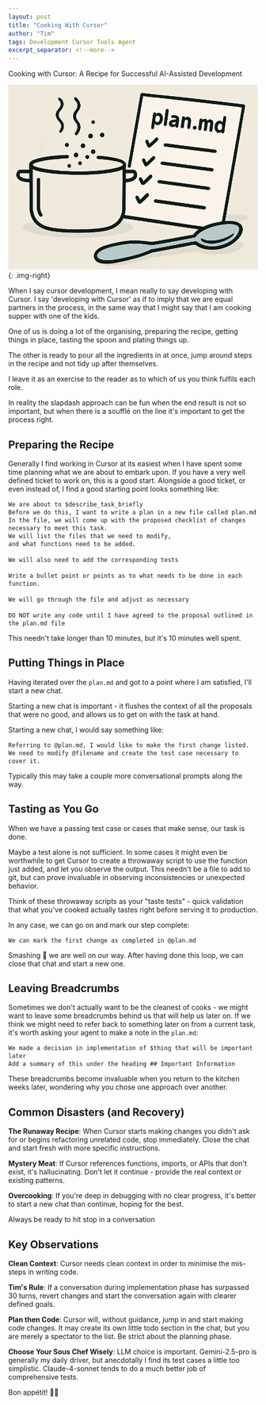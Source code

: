 ```yaml
---
layout: post
title: "Cooking With Cursor"
author: "Tim"
tags: Development Cursor Tools Agent
excerpt_separator: <!--more-->
---
```

Cooking with Cursor: A Recipe for Successful AI-Assisted Development
<!--more-->

![cursor recipe illustration](/assets/images/cursor_recipe.png){: .img-right}

When I say cursor development, I mean really to say developing with Cursor. I say 'developing with Cursor' as if to imply that we are equal partners in the process, in the same way that I might say that I am cooking supper with one of the kids.

One of us is doing a lot of the organising, preparing the recipe, getting things in place, tasting the spoon and plating things up. 

The other is ready to pour all the ingredients in at once, jump around steps in the recipe and not tidy up after themselves. 

I leave it as an exercise to the reader as to which of us you think fulfils each role.

In reality the slapdash approach can be fun when the end result is not so important, but when there is a soufflé on the line it's important to get the process right.

## Preparing the Recipe

Generally I find working in Cursor at its easiest when I have spent some time planning what we are about to embark upon. If you have a very well defined ticket to work on, this is a good start. Alongside a good ticket, or even instead of, I find a good starting point looks something like:

```
We are about to $describe_task_briefly 
Before we do this, I want to write a plan in a new file called plan.md
In the file, we will come up with the proposed checklist of changes 
necessary to meet this task. 
We will list the files that we need to modify, 
and what functions need to be added.

We will also need to add the corresponding tests

Write a bullet point or points as to what needs to be done in each function.

We will go through the file and adjust as necessary

DO NOT write any code until I have agreed to the proposal outlined in the plan.md file
```

This needn't take longer than 10 minutes, but it's 10 minutes well spent.

## Putting Things in Place

Having iterated over the `plan.md` and got to a point where I am satisfied, I'll start a new chat.

Starting a new chat is important - it flushes the context of all the proposals that were no good, and allows us to get on with the task at hand.

Starting a new chat, I would say something like:

```
Referring to @plan.md, I would like to make the first change listed.
We need to modify @filename and create the test case necessary to cover it.
```

Typically this may take a couple more conversational prompts along the way.

## Tasting as You Go

When we have a passing test case or cases that make sense, our task is done.

Maybe a test alone is not sufficient. In some cases it might even be worthwhile to get Cursor to create a throwaway script to use the function just added, and let you observe the output. This needn't be a file to add to git, but can prove invaluable in observing inconsistencies or unexpected behavior.

Think of these throwaway scripts as your "taste tests" - quick validation that what you've cooked actually tastes right before serving it to production.

In any case, we can go on and mark our step complete:

```
We can mark the first change as completed in @plan.md
```

Smashing 🚀 we are well on our way. After having done this loop, we can close that chat and start a new one.

## Leaving Breadcrumbs

Sometimes we don't actually want to be the cleanest of cooks - we might want to leave some breadcrumbs behind us that will help us later on. If we think we might need to refer back to something later on from a current task, it's worth asking your agent to make a note in the `plan.md`:

```
We made a decision in implementation of $thing that will be important later
Add a summary of this under the heading ## Important Information
```

These breadcrumbs become invaluable when you return to the kitchen weeks later, wondering why you chose one approach over another.

## Common Disasters (and Recovery)

**The Runaway Recipe**: When Cursor starts making changes you didn't ask for or begins refactoring unrelated code, stop immediately. Close the chat and start fresh with more specific instructions.

**Mystery Meat**: If Cursor references functions, imports, or APIs that don't exist, it's hallucinating. Don't let it continue - provide the real context or existing patterns.

**Overcooking**: If you're deep in debugging with no clear progress, it's better to start a new chat than continue, hoping for the best.

Always be ready to hit stop in a conversation

## Key Observations

**Clean Context**: Cursor needs clean context in order to minimise the mis-steps in writing code.

**Tim's Rule**: If a conversation during implementation phase has surpassed 30 turns, revert changes and start the conversation again with clearer defined goals.

**Plan then Code**: Cursor will, without guidance, jump in and start making code changes. It may create its own little todo section in the chat, but you are merely a spectator to the list. Be strict about the planning phase.

**Choose Your Sous Chef Wisely**: LLM choice is important. Gemini-2.5-pro is generally my daily driver, but anecdotally I find its test cases a little too simplistic. Claude-4-sonnet tends to do a much better job of comprehensive tests.

Bon appétit! 👨‍🍳